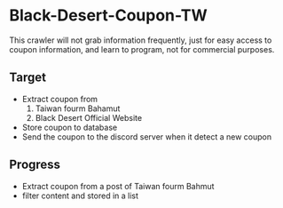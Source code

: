 # Black-Desert-Coupon-TW
This crawler will not grab information frequently, just for easy access to coupon information, and learn to program, not for commercial purposes.

## Target
- Extract coupon from 
  1. Taiwan fourm Bahamut
  2. Black Desert Official Website
- Store coupon to database
- Send the coupon to the discord server when it detect a new coupon

## Progress
- Extract coupon from a post of Taiwan fourm Bahmut
- filter content and stored in a list
